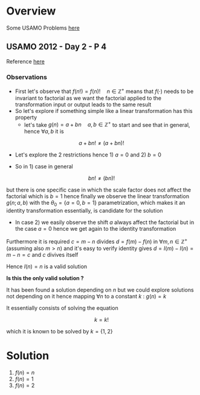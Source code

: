 

# Overview 

Some USAMO Problems [here](https://artofproblemsolving.com/wiki/index.php?title=USAMO_Problems_and_Solutions)

## USAMO 2012 - Day 2 - P 4

Reference [here](https://artofproblemsolving.com/wiki/index.php?title=2012_USAMO_Problems)


### Observations 

- First let's observe that $f(n!)=f(n)! \quad n \in \mathbb{Z}^{+}$ means that $f(\cdot)$ needs to be invariant to factorial as we want the factorial applied to the transformation input or output leads to the same result 
- So let's explore if something simple like a linear transformation has this property 
  - let's take $g(n) = a + bn \quad a,b \in \mathbb{Z}^{+}$ to start and see that in general, hence $\forall a,b$ it is 


$$ a + bn! \neq (a + bn)! $$

- Let's explore the 2 restrictions hence 1) $a=0$ and 2) $b=0$

- So in 1) case in general 

$$ bn! \neq (bn)! $$

but there is one specific case in which the scale factor does not affect the factorial which is $b=1$ hence finally we observe the linear transformation $g(n;a,b)$ with the $\theta_{0}=\{a=0, b=1\}$ parametrization, which makes it an identity transformation essentially, is candidate for the solution 

- In case 2) we easily observe the shift $a$ always affect the factorial but in the case $a=0$ hence we get again to the identity transformation 

Furthermore it is required $c = m-n$ divides $d = f(m) - f(n)$ in $\forall m,n \in \mathbb{Z}^{+}$ (assuming also $m>n$) and it's easy to verify identity gives $d = I(m) - I(n) = m - n = c$ and $c$ divives itself 

Hence $I(n)=n$ is a valid solution 

**Is this the only valid solution ?**

It has been found a solution depending on $n$ but we could explore solutions not depending on it hence mapping $\forall n$ to a constant $k$ : $g(n)=k$

It essentially consists of solving the equation 

$$ k = k! $$

which it is known to be solved by $k=\{1,2\}$


# Solution 

1) $f(n)=n$
2) $f(n)=1$
3) $f(n)=2$











